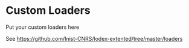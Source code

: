 # Custom Loaders

Put your custom loaders here

See https://github.com/Inist-CNRS/lodex-extented/tree/master/loaders

